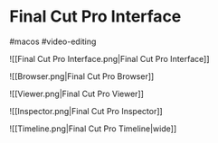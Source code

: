 # Final Cut Pro Interface

#macos #video-editing

![[Final Cut Pro Interface.png|Final Cut Pro Interface]]

![[Browser.png|Final Cut Pro Browser]]

![[Viewer.png|Final Cut Pro Viewer]]

![[Inspector.png|Final Cut Pro Inspector]]

![[Timeline.png|Final Cut Pro Timeline|wide]]